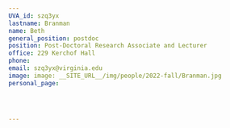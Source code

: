 ```yaml
---
UVA_id: szq3yx
lastname: Branman
name: Beth
general_position: postdoc
position: Post-Doctoral Research Associate and Lecturer
office: 229 Kerchof Hall
phone:
email: szq3yx@virginia.edu
image: image: __SITE_URL__/img/people/2022-fall/Branman.jpg 
personal_page: 




---
```

